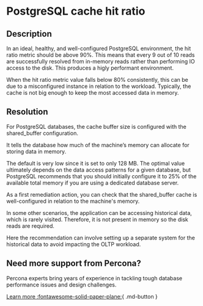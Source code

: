 # PostgreSQL cache hit ratio

## Description

In an ideal, healthy, and well-configured PostgreSQL environment, the hit ratio metric should be above 90%. This means that every 9 out of 10 reads are successfully resolved from in-memory reads rather than performing IO access to the disk. This produces a higly performant environment. 

When the hit ratio metric value falls below 80% consistently, this can be due to a misconfigured instance in relation to the workload. Typically, the cache is not big enough to keep the most accessed data in memory.

## Resolution

For PostgreSQL databases, the cache buffer size is configured with the shared_buffer configuration.

It tells the database how much of the machine’s memory can allocate for storing data in memory. 

The default is very low since it is set to only 128 MB. The optimal value ultimately depends on the data access patterns for a given database, but PostgreSQL recommends that you should initially configure it to 25% of the available total memory if you are using a dedicated database server. 

As a first remediation action, you can check that the shared_buffer cache is well-configured in relation to the machine's memory.

In some other scenarios, the application can be accessing historical data, which is rarely visited. Therefore, it is not present in memory so the disk reads are required. 

Here the recommendation can involve setting up a separate system for the historical data to avoid impacting the OLTP workload.

## Need more support from Percona?

Percona experts bring years of experience in tackling tough database performance issues and design challenges.

[Learn more :fontawesome-solid-paper-plane:](https://per.co.na/subscribe){ .md-button }
